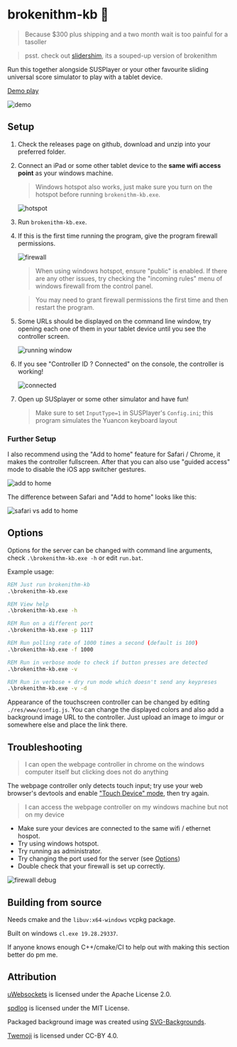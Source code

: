 # brokenithm-kb 💸

> Because $300 plus shipping and a two month wait is too painful for a tasoller

> psst. check out [slidershim](https://github.com/4yn/slidershim), its a souped-up version of brokenithm

Run this together alongside SUSPlayer or your other favourite sliding universal score simulator to play with a tablet device.

[Demo play](https://www.youtube.com/watch?v=xhxCB26Jqf4)

![demo](images/demo.gif)

## Setup

1. Check the releases page on github, download and unzip into your preferred folder.
2. Connect an iPad or some other tablet device to the **same wifi access point** as your windows machine.

   > Windows hotspot also works, just make sure you turn on the hotspot before running `brokenithm-kb.exe`.

   ![hotspot](images/wifi.png)

3. Run `brokenithm-kb.exe`.
4. If this is the first time running the program, give the program firewall permissions.

   ![firewall](images/firewall.png)

   > When using windows hotspot, ensure "public" is enabled. If there are any other issues, try checking the "incoming rules" menu of windows firewall from the control panel.

   > You may need to grant firewall permissions the first time and then restart the program.

5. Some URLs should be displayed on the command line window, try opening each one of them in your tablet device until you see the controller screen.

   ![running window](images/link.png)

6. If you see "Controller ID ? Connected" on the console, the controller is working!

   ![connected](images/connected.png)

7. Open up SUSplayer or some other simulator and have fun!

   > Make sure to set `InputType=1` in SUSPlayer's `Config.ini`; this program simulates the Yuancon keyboard layout

### Further Setup

I also recommend using the "Add to home" feature for Safari / Chrome, it makes the controller fullscreen. After that you can also use "guided access" mode to disable the iOS app switcher gestures.

![add to home](images/homescreen.png)

The difference between Safari and "Add to home" looks like this:

![safari vs add to home](images/fullscreen.png)

## Options

Options for the server can be changed with command line arguments, check `.\brokenithm-kb.exe -h` or edit `run.bat`.

Example usage:

```bat
REM Just run brokenithm-kb
.\brokenithm-kb.exe

REM View help
.\brokenithm-kb.exe -h

REM Run on a different port
.\brokenithm-kb.exe -p 1117

REM Run polling rate of 1000 times a second (default is 100)
.\brokenithm-kb.exe -f 1000

REM Run in verbose mode to check if button presses are detected
.\brokenithm-kb.exe -v

REM Run in verbose + dry run mode which doesn't send any keypreses
.\brokenithm-kb.exe -v -d
```

Appearance of the touchscreen controller can be changed by editing `./res/www/config.js`.
You can change the displayed colors and also add a background image URL to the controller. Just upload an image to imgur or somewhere else and place the link there.

## Troubleshooting

> I can open the webpage controller in chrome on the windows computer itself but clicking does not do anything

The webpage controller only detects touch input; try use your web browser's devtools and enable ["Touch Device" mode](https://developer.chrome.com/docs/devtools/device-mode/#viewport), then try again.

> I can access the webpage controller on my windows machine but not on my device

- Make sure your devices are connected to the same wifi / ethernet hospot.
- Try using windows hotspot.
- Try running as administrator.
- Try changing the port used for the server (see [Options](#Options))
- Double check that your firewall is set up correctly.

![firewall debug](images/firewall-debug.png)

## Building from source

Needs cmake and the `libuv:x64-windows` vcpkg package.

Built on windows `cl.exe 19.28.29337`.

If anyone knows enough C++/cmake/CI to help out with making this section better do pm me.

## Attribution

[uWebsockets](https://github.com/uNetworking/uWebSockets) is licensed under the Apache License 2.0.

[spdlog](https://github.com/gabime/spdlog) is licensed under the MIT License.

Packaged background image was created using [SVG-Backgrounds](https://www.svgbackgrounds.com/).

[Twemoji](https://github.com/twitter/twemoji) is licensed under CC-BY 4.0.
